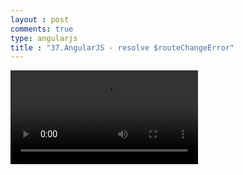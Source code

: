 ```yaml
---
layout : post
comments: true
type: angularjs
title : "37.AngularJS - resolve $routeChangeError"
---
```


<video controls="controls"  class="movie" src="https://dl.dropboxusercontent.com/u/161895058/Video/angularjs/37.%20Egghead.io%20-%20AngularJS%20-%20resolve%20%24routeChangeError.mp4">
</video>
